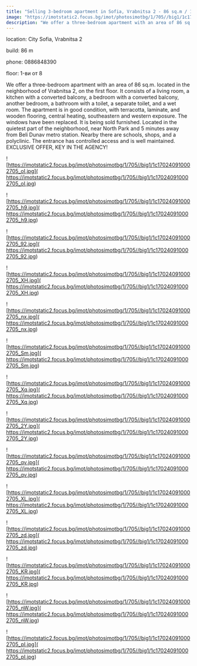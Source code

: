 ```yaml
---
title: "Selling 3-bedroom apartment in Sofia, Vrabnitsa 2 - 86 sq.m / 147000 EUR :: imot.bg Advertisment"
image: "https://imotstatic2.focus.bg/imot/photosimotbg/1/705//big1/1c170240910002705_oP.jpg"
description: "We offer a three-bedroom apartment with an area of 86 sq.m. located in the neighborhood of Vrabnitsa 2, on the first floor. It consists of a living room, a kitchen with a converted balcony, a bedroom with a converted balcony, another bedroom, a bathroom with a toilet, a separate toilet, and a wet room. The apartment is in good condition, with terracotta, laminate, and wooden flooring, central heating, southeastern and western exposure. The windows have been replaced. It is being sold furnished. Located in the quietest part of the neighborhood, near North Park and 5 minutes away from Beli Dunav metro station. Nearby there are schools, shops, and a polyclinic. The entrance has controlled access and is well maintained. EXCLUSIVE OFFER, KEY IN THE AGENCY!"
---
```


location: City Sofia, Vrabnitsa 2

build: 86 m

phone: 0886848390

floor: 1-ви от 8

We offer a three-bedroom apartment with an area of 86 sq.m. located in the neighborhood of Vrabnitsa 2, on the first floor. It consists of a living room, a kitchen with a converted balcony, a bedroom with a converted balcony, another bedroom, a bathroom with a toilet, a separate toilet, and a wet room. The apartment is in good condition, with terracotta, laminate, and wooden flooring, central heating, southeastern and western exposure. The windows have been replaced. It is being sold furnished. Located in the quietest part of the neighborhood, near North Park and 5 minutes away from Beli Dunav metro station. Nearby there are schools, shops, and a polyclinic. The entrance has controlled access and is well maintained. EXCLUSIVE OFFER, KEY IN THE AGENCY!


![https://imotstatic2.focus.bg/imot/photosimotbg/1/705//big1/1c170240910002705_oI.jpg]( https://imotstatic2.focus.bg/imot/photosimotbg/1/705//big1/1c170240910002705_oI.jpg)


![https://imotstatic2.focus.bg/imot/photosimotbg/1/705//big1/1c170240910002705_h9.jpg]( https://imotstatic2.focus.bg/imot/photosimotbg/1/705//big1/1c170240910002705_h9.jpg)


![https://imotstatic2.focus.bg/imot/photosimotbg/1/705//big1/1c170240910002705_92.jpg]( https://imotstatic2.focus.bg/imot/photosimotbg/1/705//big1/1c170240910002705_92.jpg)


![https://imotstatic2.focus.bg/imot/photosimotbg/1/705//big1/1c170240910002705_XH.jpg]( https://imotstatic2.focus.bg/imot/photosimotbg/1/705//big1/1c170240910002705_XH.jpg)


![https://imotstatic2.focus.bg/imot/photosimotbg/1/705//big1/1c170240910002705_nx.jpg]( https://imotstatic2.focus.bg/imot/photosimotbg/1/705//big1/1c170240910002705_nx.jpg)


![https://imotstatic2.focus.bg/imot/photosimotbg/1/705//big1/1c170240910002705_Sm.jpg]( https://imotstatic2.focus.bg/imot/photosimotbg/1/705//big1/1c170240910002705_Sm.jpg)


![https://imotstatic2.focus.bg/imot/photosimotbg/1/705//big1/1c170240910002705_Xq.jpg]( https://imotstatic2.focus.bg/imot/photosimotbg/1/705//big1/1c170240910002705_Xq.jpg)


![https://imotstatic2.focus.bg/imot/photosimotbg/1/705//big1/1c170240910002705_2Y.jpg]( https://imotstatic2.focus.bg/imot/photosimotbg/1/705//big1/1c170240910002705_2Y.jpg)


![https://imotstatic2.focus.bg/imot/photosimotbg/1/705//big1/1c170240910002705_qv.jpg]( https://imotstatic2.focus.bg/imot/photosimotbg/1/705//big1/1c170240910002705_qv.jpg)


![https://imotstatic2.focus.bg/imot/photosimotbg/1/705//big1/1c170240910002705_XL.jpg]( https://imotstatic2.focus.bg/imot/photosimotbg/1/705//big1/1c170240910002705_XL.jpg)


![https://imotstatic2.focus.bg/imot/photosimotbg/1/705//big1/1c170240910002705_zd.jpg]( https://imotstatic2.focus.bg/imot/photosimotbg/1/705//big1/1c170240910002705_zd.jpg)


![https://imotstatic2.focus.bg/imot/photosimotbg/1/705//big1/1c170240910002705_KR.jpg]( https://imotstatic2.focus.bg/imot/photosimotbg/1/705//big1/1c170240910002705_KR.jpg)


![https://imotstatic2.focus.bg/imot/photosimotbg/1/705//big1/1c170240910002705_nW.jpg]( https://imotstatic2.focus.bg/imot/photosimotbg/1/705//big1/1c170240910002705_nW.jpg)


![https://imotstatic2.focus.bg/imot/photosimotbg/1/705//big1/1c170240910002705_pI.jpg]( https://imotstatic2.focus.bg/imot/photosimotbg/1/705//big1/1c170240910002705_pI.jpg)


